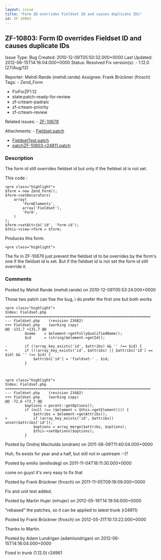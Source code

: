 ```yaml
---
layout: issue
title: "Form ID overrides Fieldset ID and causes duplicate IDs"
id: ZF-10803
---
```


ZF-10803: Form ID overrides Fieldset ID and causes duplicate IDs
----------------------------------------------------------------

 Issue Type: Bug Created: 2010-12-09T05:50:32.000+0000 Last Updated: 2012-06-15T14:16:04.000+0000 Status: Resolved Fix version(s): - 1.12.0 (27/Aug/12)
 
 Reporter:  Mehdi Rande (mehdi.rande)  Assignee:  Frank Brückner (frosch)  Tags: - Zend\_Form
- FixForZF1.12
- state:patch-ready-for-review
- zf-crteam-padraic
- zf-crteam-priority
- zf-crteam-review
 
 Related issues: - [ZF-10679](/issues/browse/ZF-10679)
 
 Attachments: - [Fieldset.patch](/issues/secure/attachment/14722/Fieldset.patch)
- [FieldsetTest.patch](/issues/secure/attachment/14723/FieldsetTest.patch)
- [patchZF-10803-r24811.patch](/issues/secure/attachment/15105/patchZF-10803-r24811.patch)
 
### Description

The form id still overrides fieldset id but only if the fieldset id is not set.

This code :

 
    <pre class="highlight">
    $form = new Zend_Form();
    $form->setDecorators(
        array(
            'FormElements',
            array('Fieldset'),
            'Form',
        )
    );
    $form->setAttrib('id', 'form-id');
    $this->view->form = $form;


Produces this form:

 
    <pre class="highlight">
    
    


The fix in ZF-10679 just prevent the fieldset id to be overrides by the form's one if the fieldset id is set. But if the fieldset id is not set the form id still override it.

 

 

### Comments

Posted by Mehdi Rande (mehdi.rande) on 2010-12-09T05:53:24.000+0000

Those two patch can fixe the bug, i do prefer the first one but both works

 
    <pre class="highlight">
    Index: Fieldset.php
    ===================================================================
    --- Fieldset.php    (revision 23482)
    +++ Fieldset.php    (working copy)
    @@ -131,7 +131,7 @@
             $name    = $element->getFullyQualifiedName();
             $id      = (string)$element->getId();
     
    -        if (!array_key_exists('id', $attribs) && '' !== $id) {
    +        if ((!array_key_exists('id', $attribs) || $attribs['id'] == $id) && '' !== $id) {
                 $attribs['id'] = 'fieldset-' . $id;
             }


 
    <pre class="highlight">
    Index: Fieldset.php
    ===================================================================
    --- Fieldset.php    (revision 23482)
    +++ Fieldset.php    (working copy)
    @@ -72,6 +72,7 @@
             $options = parent::getOptions();
             if (null !== ($element = $this->getElement())) {
                 $attribs = $element->getAttribs();
    +            if (array_key_exists('id', $attribs)) unset($attribs['id']);
                 $options = array_merge($attribs, $options);
                 $this->setOptions($options);
             }


 

 

Posted by Ondrej Machulda (ondram) on 2011-06-09T11:40:04.000+0000

Huh, fix exists for year and a half, but still not in upstream :-(?

 

 

Posted by emilio (emiliodeg) on 2011-11-04T18:11:30.000+0000

come on guys! it's very easy to fix that

 

 

Posted by Frank Brückner (frosch) on 2011-11-05T09:18:09.000+0000

Fix and unit test added.

 

 

Posted by Martin Hujer (mhujer) on 2012-05-19T14:19:56.000+0000

"rebased" the patches, so it can be applied to latest trunk (r24811)

 

 

Posted by Frank Brückner (frosch) on 2012-05-31T10:13:22.000+0000

Thanks to Martin.

 

 

Posted by Adam Lundrigan (adamlundrigan) on 2012-06-15T14:16:04.000+0000

Fixed in trunk (1.12.0) r24961

 

 